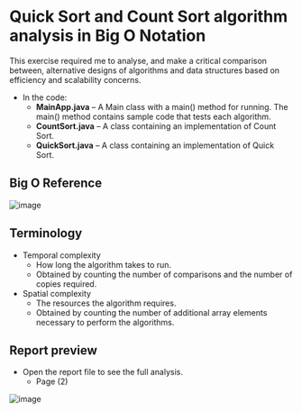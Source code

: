 # Quick Sort and Count Sort algorithm analysis in Big O Notation
This exercise required me to analyse, and make a critical comparison between, alternative designs of algorithms and data structures based on efficiency and scalability concerns.

- In the code:
  - **MainApp.java** – A Main class with a main() method for running. The main() method contains sample code that tests each algorithm.
  - **CountSort.java** – A class containing an implementation of Count Sort.
  - **QuickSort.java** – A class containing an implementation of Quick Sort.

## Big O Reference
![image](https://user-images.githubusercontent.com/64712227/161385171-46ae1c79-666a-4587-ba8b-7d8a0ff8f3ac.png)

## Terminology
- Temporal complexity
  - How long the algorithm takes to run.
  - Obtained by counting the number of comparisons and the number of copies required.
- Spatial complexity
  - The resources the algorithm requires.
  - Obtained by counting the number of additional array elements necessary to perform the algorithms.

## Report preview
- Open the report file to see the full analysis.  
  - Page (2)

![image](https://user-images.githubusercontent.com/64712227/161385251-fb5401c3-12a0-45ab-9da0-d53c195fd6c1.png)
